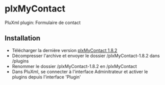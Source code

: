# plxMyContact
PluXml plugin: Formulaire de contact

## Installation

* Télécharger la dernière version [plxMyContact 1.8.2](https://github.com/Pluxopolis/plxMyContact/releases/tag/1.8.2)
* Décompresser l'archive et envoyer le dossier /plxMyContact-1.8.2 dans /plugins
* Renommer le dossier /plxMyContact-1.8.2 en /plxMyContact
* Dans PluXml, se connecter à l'interface Adminitrateur et activer le plugins depuis l'interface 'Plugin'
